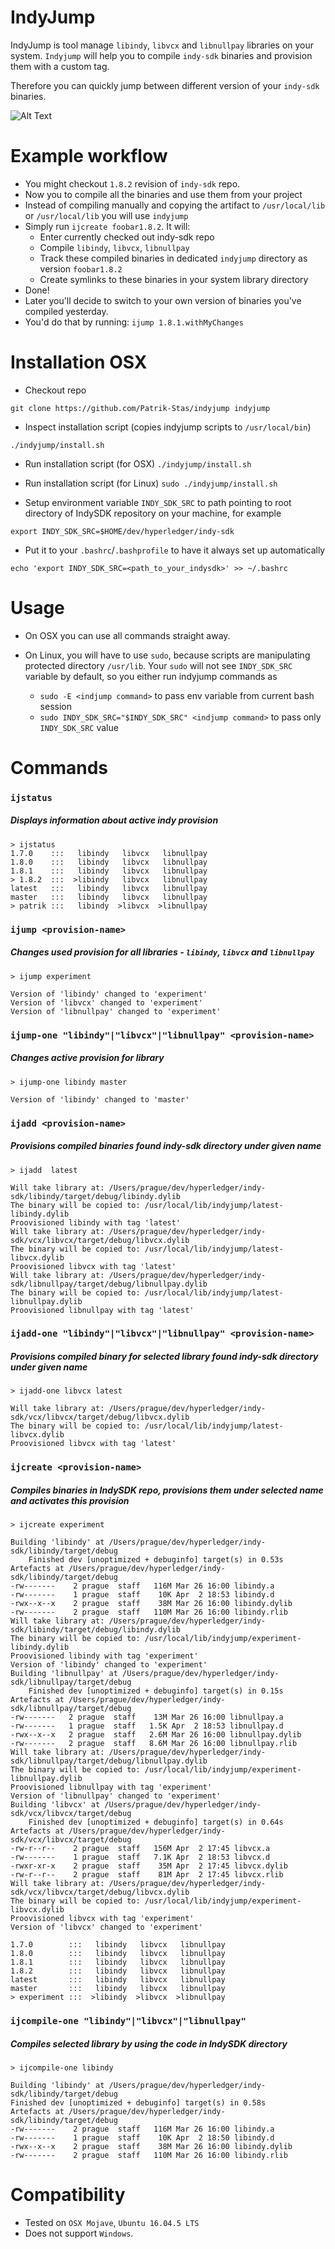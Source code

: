 # IndyJump 
IndyJump is tool manage `libindy`, `libvcx` and `libnullpay` libraries on your system. 
`Indyjump` will help you to compile `indy-sdk` binaries and provision them with a custom tag. 

Therefore you can quickly jump between different version of your `indy-sdk` binaries.

![Alt Text](./indyjump-demo.gif)


# Example workflow
- You might checkout `1.8.2` revision of `indy-sdk` repo. 
- Now you to compile all the binaries and use them from your project
- Instead of compiling manually and copying the artifact to `/usr/local/lib`
 or `/usr/local/lib` you will use `indyjump`
- Simply run `ijcreate foobar1.8.2`. It will:
	- Enter currently checked out indy-sdk repo 
	- Compile `libindy`, `libvcx`, `libnullpay`
	- Track these compiled binaries in dedicated `indyjump` directory as 
	version `foobar1.8.2`
	- Create symlinks to these binaries in your system library directory 
- Done!
- Later you'll decide to switch to your own version of binaries you've compiled
 yesterday. 
- You'd do that by running: `ijump 1.8.1.withMyChanges`


# Installation OSX 
- Checkout repo

`git clone https://github.com/Patrik-Stas/indyjump indyjump`
- Inspect installation script (copies indyjump scripts to `/usr/local/bin`)

`./indyjump/install.sh`

- Run installation script (for OSX) `./indyjump/install.sh`
- Run installation script (for Linux) `sudo ./indyjump/install.sh`


- Setup environment variable `INDY_SDK_SRC` to path pointing to root directory of IndySDK repository on your machine,
 for example
 
`export INDY_SDK_SRC=$HOME/dev/hyperledger/indy-sdk`

- Put it to your `.bashrc`/`.bashprofile` to have it always set up automatically

`echo 'export INDY_SDK_SRC=<path_to_your_indysdk>' >> ~/.bashrc`

# Usage
- On OSX you can use all commands straight away.
- On Linux, you will have to use `sudo`, because scripts are manipulating protected directory `/usr/lib`.
Your `sudo` will not see `INDY_SDK_SRC` variable by default, so you either run indyjump commands as 

    - `sudo -E <indjump command>` to pass env variable from current bash session
    - `sudo INDY_SDK_SRC="$INDY_SDK_SRC" <indjump command>` to pass only `INDY_SDK_SRC` value


# Commands

### `ijstatus`
##### Displays information about active indy provision
```
> ijstatus
1.7.0    :::   libindy   libvcx   libnullpay
1.8.0    :::   libindy   libvcx   libnullpay
1.8.1    :::   libindy   libvcx   libnullpay
> 1.8.2  :::  >libindy   libvcx   libnullpay
latest   :::   libindy   libvcx   libnullpay
master   :::   libindy   libvcx   libnullpay
> patrik :::   libindy  >libvcx  >libnullpay
```


### `ijump <provision-name>` 
##### Changes used provision for all libraries - `libindy`, `libvcx` and `libnullpay`
```
> ijump experiment

Version of 'libindy' changed to 'experiment'
Version of 'libvcx' changed to 'experiment'
Version of 'libnullpay' changed to 'experiment'
```

### `ijump-one "libindy"|"libvcx"|"libnullpay" <provision-name>` 
##### Changes active provision for library
```
> ijump-one libindy master

Version of 'libindy' changed to 'master'
```

### `ijadd <provision-name>` 
##### Provisions compiled binaries found indy-sdk directory under given name 
```
> ijadd  latest

Will take library at: /Users/prague/dev/hyperledger/indy-sdk/libindy/target/debug/libindy.dylib
The binary will be copied to: /usr/local/lib/indyjump/latest-libindy.dylib
Proovisioned libindy with tag 'latest'
Will take library at: /Users/prague/dev/hyperledger/indy-sdk/vcx/libvcx/target/debug/libvcx.dylib
The binary will be copied to: /usr/local/lib/indyjump/latest-libvcx.dylib
Proovisioned libvcx with tag 'latest'
Will take library at: /Users/prague/dev/hyperledger/indy-sdk/libnullpay/target/debug/libnullpay.dylib
The binary will be copied to: /usr/local/lib/indyjump/latest-libnullpay.dylib
Proovisioned libnullpay with tag 'latest'
```

### `ijadd-one "libindy"|"libvcx"|"libnullpay" <provision-name>`
##### Provisions compiled binary for selected library found indy-sdk directory under given name

```
> ijadd-one libvcx latest

Will take library at: /Users/prague/dev/hyperledger/indy-sdk/vcx/libvcx/target/debug/libvcx.dylib
The binary will be copied to: /usr/local/lib/indyjump/latest-libvcx.dylib
Proovisioned libvcx with tag 'latest'
```

### `ijcreate <provision-name>`
##### Compiles binaries in IndySDK repo, provisions them under selected name and activates this provision
```
> ijcreate experiment

Building 'libindy' at /Users/prague/dev/hyperledger/indy-sdk/libindy/target/debug
    Finished dev [unoptimized + debuginfo] target(s) in 0.53s
Artefacts at /Users/prague/dev/hyperledger/indy-sdk/libindy/target/debug
-rw-------    2 prague  staff   116M Mar 26 16:00 libindy.a
-rw-------    1 prague  staff    10K Apr  2 18:53 libindy.d
-rwx--x--x    2 prague  staff    38M Mar 26 16:00 libindy.dylib
-rw-------    2 prague  staff   110M Mar 26 16:00 libindy.rlib
Will take library at: /Users/prague/dev/hyperledger/indy-sdk/libindy/target/debug/libindy.dylib
The binary will be copied to: /usr/local/lib/indyjump/experiment-libindy.dylib
Proovisioned libindy with tag 'experiment'
Version of 'libindy' changed to 'experiment'
Building 'libnullpay' at /Users/prague/dev/hyperledger/indy-sdk/libnullpay/target/debug
    Finished dev [unoptimized + debuginfo] target(s) in 0.15s
Artefacts at /Users/prague/dev/hyperledger/indy-sdk/libnullpay/target/debug
-rw-------   2 prague  staff    13M Mar 26 16:00 libnullpay.a
-rw-------   1 prague  staff   1.5K Apr  2 18:53 libnullpay.d
-rwx--x--x   2 prague  staff   2.6M Mar 26 16:00 libnullpay.dylib
-rw-------   2 prague  staff   8.6M Mar 26 16:00 libnullpay.rlib
Will take library at: /Users/prague/dev/hyperledger/indy-sdk/libnullpay/target/debug/libnullpay.dylib
The binary will be copied to: /usr/local/lib/indyjump/experiment-libnullpay.dylib
Proovisioned libnullpay with tag 'experiment'
Version of 'libnullpay' changed to 'experiment'
Building 'libvcx' at /Users/prague/dev/hyperledger/indy-sdk/vcx/libvcx/target/debug
    Finished dev [unoptimized + debuginfo] target(s) in 0.64s
Artefacts at /Users/prague/dev/hyperledger/indy-sdk/vcx/libvcx/target/debug
-rw-r--r--    2 prague  staff   156M Apr  2 17:45 libvcx.a
-rw-------    1 prague  staff   7.1K Apr  2 18:53 libvcx.d
-rwxr-xr-x    2 prague  staff    35M Apr  2 17:45 libvcx.dylib
-rw-r--r--    2 prague  staff    81M Apr  2 17:45 libvcx.rlib
Will take library at: /Users/prague/dev/hyperledger/indy-sdk/vcx/libvcx/target/debug/libvcx.dylib
The binary will be copied to: /usr/local/lib/indyjump/experiment-libvcx.dylib
Proovisioned libvcx with tag 'experiment'
Version of 'libvcx' changed to 'experiment'

1.7.0        :::   libindy   libvcx   libnullpay
1.8.0        :::   libindy   libvcx   libnullpay
1.8.1        :::   libindy   libvcx   libnullpay
1.8.2        :::   libindy   libvcx   libnullpay
latest       :::   libindy   libvcx   libnullpay
master       :::   libindy   libvcx   libnullpay
> experiment :::  >libindy  >libvcx  >libnullpay
```


### `ijcompile-one "libindy"|"libvcx"|"libnullpay"`
##### Compiles selected library by using the code in IndySDK directory
```
> ijcompile-one libindy

Building 'libindy' at /Users/prague/dev/hyperledger/indy-sdk/libindy/target/debug
Finished dev [unoptimized + debuginfo] target(s) in 0.58s
Artefacts at /Users/prague/dev/hyperledger/indy-sdk/libindy/target/debug
-rw-------    2 prague  staff   116M Mar 26 16:00 libindy.a
-rw-------    1 prague  staff    10K Apr  2 18:50 libindy.d
-rwx--x--x    2 prague  staff    38M Mar 26 16:00 libindy.dylib
-rw-------    2 prague  staff   110M Mar 26 16:00 libindy.rlib
```


# Compatibility 
- Tested on `OSX Mojave`, `Ubuntu 16.04.5 LTS`
- Does not support `Windows`.
